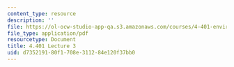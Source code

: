 ```yaml
---
content_type: resource
description: ''
file: https://ol-ocw-studio-app-qa.s3.amazonaws.com/courses/4-401-environmental-technologies-in-buildings-fall-2018/d735219180f1708e311284e120f37bb0_MIT4_401F18_lec3.pdf
file_type: application/pdf
resourcetype: Document
title: 4.401 Lecture 3
uid: d7352191-80f1-708e-3112-84e120f37bb0
---
```

